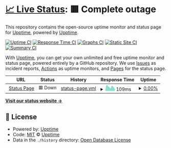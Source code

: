 # [📈 Live Status](https://upptime.github.io/upptime): <!--live status--> **🟥 Complete outage**

This repository contains the open-source uptime monitor and status page for [Upptime](https://upptime.js.org), powered by [Upptime](https://github.com/upptime/upptime).

[![Uptime CI](https://github.com/AdamOndre/Bitty64-Status/workflows/Uptime%20CI/badge.svg)](https://github.com/AdamOndre/Bitty64-Status/actions?query=workflow%3A%22Uptime+CI%22)
[![Response Time CI](https://github.com/AdamOndre/Bitty64-Status/workflows/Response%20Time%20CI/badge.svg)](https://github.com/AdamOndre/Bitty64-Status/actions?query=workflow%3A%22Response+Time+CI%22)
[![Graphs CI](https://github.com/AdamOndre/Bitty64-Status/workflows/Graphs%20CI/badge.svg)](https://github.com/AdamOndre/Bitty64-Status/actions?query=workflow%3A%22Graphs+CI%22)
[![Static Site CI](https://github.com/AdamOndre/Bitty64-Status/workflows/Static%20Site%20CI/badge.svg)](https://github.com/AdamOndre/Bitty64-Status/actions?query=workflow%3A%22Static+Site+CI%22)
[![Summary CI](https://github.com/AdamOndre/Bitty64-Status/workflows/Summary%20CI/badge.svg)](https://github.com/AdamOndre/Bitty64-Status/actions?query=workflow%3A%22Summary+CI%22)

With [Upptime](https://upptime.js.org), you can get your own unlimited and free uptime monitor and status page, powered entirely by a GitHub repository. We use [Issues](https://github.com/upptime/upptime/issues) as incident reports, [Actions](https://github.com/AdamOndre/Bitty64-Status/actions) as uptime monitors, and [Pages](https://upptime.github.io/upptime) for the status page.

<!--start: status pages-->
<!-- This summary is generated by Upptime (https://github.com/upptime/upptime) -->
<!-- Do not edit this manually, your changes will be overwritten -->
<!-- prettier-ignore -->
| URL | Status | History | Response Time | Uptime |
| --- | ------ | ------- | ------------- | ------ |
| <img alt="" src="https://icons.duckduckgo.com/ip3/adamondre.github.io.ico" height="13"> [Status Page](https://adamondre.github.io/Bitty64-Status) | 🟥 Down | [status-page.yml](https://github.com/adamo0917/Bitty64-Status/commits/HEAD/history/status-page.yml) | <details><summary><img alt="Response time graph" src="./graphs/status-page/response-time-week.png" height="20"> 109ms</summary><br><a href="https://AdamOndre.github.io/Bitty64-Status/history/status-page"><img alt="Response time 78" src="https://img.shields.io/endpoint?url=https%3A%2F%2Fraw.githubusercontent.com%2Fadamo0917%2FBitty64-Status%2FHEAD%2Fapi%2Fstatus-page%2Fresponse-time.json"></a><br><a href="https://AdamOndre.github.io/Bitty64-Status/history/status-page"><img alt="24-hour response time 96" src="https://img.shields.io/endpoint?url=https%3A%2F%2Fraw.githubusercontent.com%2Fadamo0917%2FBitty64-Status%2FHEAD%2Fapi%2Fstatus-page%2Fresponse-time-day.json"></a><br><a href="https://AdamOndre.github.io/Bitty64-Status/history/status-page"><img alt="7-day response time 109" src="https://img.shields.io/endpoint?url=https%3A%2F%2Fraw.githubusercontent.com%2Fadamo0917%2FBitty64-Status%2FHEAD%2Fapi%2Fstatus-page%2Fresponse-time-week.json"></a><br><a href="https://AdamOndre.github.io/Bitty64-Status/history/status-page"><img alt="30-day response time 107" src="https://img.shields.io/endpoint?url=https%3A%2F%2Fraw.githubusercontent.com%2Fadamo0917%2FBitty64-Status%2FHEAD%2Fapi%2Fstatus-page%2Fresponse-time-month.json"></a><br><a href="https://AdamOndre.github.io/Bitty64-Status/history/status-page"><img alt="1-year response time 86" src="https://img.shields.io/endpoint?url=https%3A%2F%2Fraw.githubusercontent.com%2Fadamo0917%2FBitty64-Status%2FHEAD%2Fapi%2Fstatus-page%2Fresponse-time-year.json"></a></details> | <details><summary><a href="https://AdamOndre.github.io/Bitty64-Status/history/status-page">0.00%</a></summary><a href="https://AdamOndre.github.io/Bitty64-Status/history/status-page"><img alt="All-time uptime 31.33%" src="https://img.shields.io/endpoint?url=https%3A%2F%2Fraw.githubusercontent.com%2Fadamo0917%2FBitty64-Status%2FHEAD%2Fapi%2Fstatus-page%2Fuptime.json"></a><br><a href="https://AdamOndre.github.io/Bitty64-Status/history/status-page"><img alt="24-hour uptime 0.00%" src="https://img.shields.io/endpoint?url=https%3A%2F%2Fraw.githubusercontent.com%2Fadamo0917%2FBitty64-Status%2FHEAD%2Fapi%2Fstatus-page%2Fuptime-day.json"></a><br><a href="https://AdamOndre.github.io/Bitty64-Status/history/status-page"><img alt="7-day uptime 0.00%" src="https://img.shields.io/endpoint?url=https%3A%2F%2Fraw.githubusercontent.com%2Fadamo0917%2FBitty64-Status%2FHEAD%2Fapi%2Fstatus-page%2Fuptime-week.json"></a><br><a href="https://AdamOndre.github.io/Bitty64-Status/history/status-page"><img alt="30-day uptime 0.00%" src="https://img.shields.io/endpoint?url=https%3A%2F%2Fraw.githubusercontent.com%2Fadamo0917%2FBitty64-Status%2FHEAD%2Fapi%2Fstatus-page%2Fuptime-month.json"></a><br><a href="https://AdamOndre.github.io/Bitty64-Status/history/status-page"><img alt="1-year uptime 0.00%" src="https://img.shields.io/endpoint?url=https%3A%2F%2Fraw.githubusercontent.com%2Fadamo0917%2FBitty64-Status%2FHEAD%2Fapi%2Fstatus-page%2Fuptime-year.json"></a></details>

<!--end: status pages-->

[**Visit our status website →**](https://upptime.github.io/upptime)

## 📄 License

- Powered by: [Upptime](https://github.com/upptime/upptime)
- Code: [MIT](./LICENSE) © [Upptime](https://upptime.js.org)
- Data in the `./history` directory: [Open Database License](https://opendatacommons.org/licenses/odbl/1-0/)
